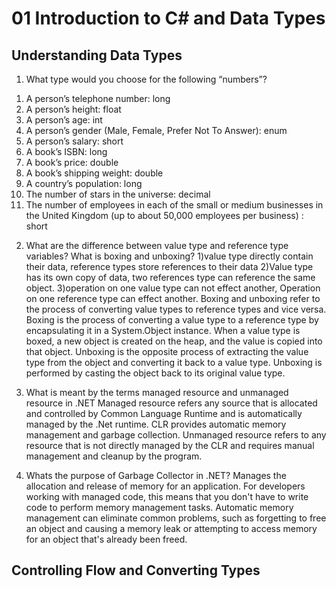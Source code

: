 ﻿# 01 Introduction to C# and Data Types
## Understanding Data Types
1. What type would you choose for the following “numbers”?
1) A person’s telephone number:
long
2) A person’s height:
float
3) A person’s age:
int
4) A person’s gender (Male, Female, Prefer Not To Answer):
enum
5) A person’s salary:
short
6) A book’s ISBN:
long
7) A book’s price:
double
8) A book’s shipping weight:
double
9) A country’s population:
long
10) The number of stars in the universe:
decimal
11) The number of employees in each of the small or medium businesses in the
United Kingdom (up to about 50,000 employees per business) :
short
2. What are the difference between value type and reference type variables? What is
boxing and unboxing?
1)value type directly contain their data, reference types store  references to their data
2)Value type has its own copy of data, two references type can reference the same object.
3)operation on one value type can not effect another, Operation on one reference type can effect another.
 Boxing and unboxing refer to the process of converting value types to reference types and vice versa.
 Boxing is the process of converting a value type to a reference type by encapsulating it in a System.Object instance. 
 When a value type is boxed, a new object is created on the heap, and the value is copied into that object.
Unboxing is the opposite process of extracting the value type from the object and converting it back to a value type. 
Unboxing is performed by casting the object back to its original value type.

3. What is meant by the terms managed resource and unmanaged resource in .NET
Managed resource refers any source that is allocated and controlled by Common Language Runtime and is 
automatically managed by the .Net runtime. CLR provides automatic memory management and garbage collection.
Unmanaged resource refers to any resource that is not directly managed by the CLR and requires manual management 
and cleanup by the program.

4. Whats the purpose of Garbage Collector in .NET?
Manages the allocation and release of memory for an application. For developers working with managed code, this means that
you don't have to write code to perform memory management tasks. Automatic memory management can eliminate common problems,
such as forgetting to free an object and causing a memory leak or attempting to access memory for an object that's 
already been freed.

## Controlling Flow and Converting Types


